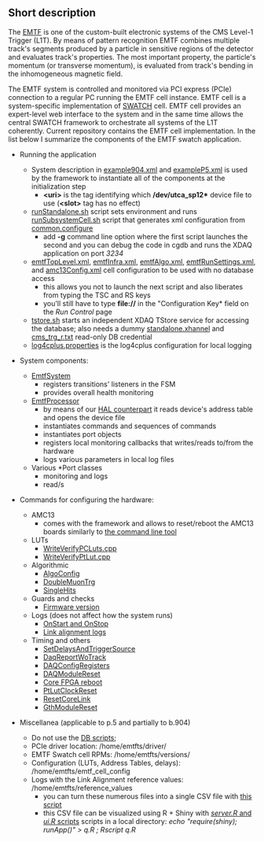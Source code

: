 ## Short description

The [EMTF](http://iopscience.iop.org/1748-0221/8/12/C12034) is one of the custom-built
electronic systems of the CMS Level-1 Trigger (L1T). By means of pattern recognition EMTF
combines multiple track's segments produced by a particle in sensitive regions of the
detector and evaluates track's properties. The most important property, the particle's
momentum (or transverse momentum), is evaluated from track's bending in the inhomogeneous
magnetic field.

The EMTF system is controlled and monitored via PCI express (PCIe) connection to a regular
PC running the EMTF cell instance. EMTF cell is a system-specific implementation of 
[SWATCH](http://cactus.web.cern.ch/cactus/tsdocs/index.html) cell. EMTF cell provides an
expert-level web interface to the system and in the same time allows the central SWATCH
framework to orchestrate all systems of the L1T coherently. Current repository contains
the EMTF cell implementation. In the list below I summarize the components of the EMTF
swatch application.

* Running the application
  - System description in [example904.xml](https://github.com/kkotov/emtf_cell/blob/master/cactusprojects/emtf/ts/example904.xml)
  and [exampleP5.xml](https://github.com/kkotov/emtf_cell/blob/master/cactusprojects/emtf/ts/exampleP5.xml)
   is used by the framework to instantiate all of the components at the initialization step
     + **\<uri\>** is the tag identifying which **/dev/utca_sp12\*** device file to use (**\<slot\>** tag has no effect)
  - [runStandalone.sh](https://github.com/kkotov/emtf_cell/blob/master/cactusprojects/emtf/ts/cell/runStandalone.sh)
   script sets environment and runs [runSubsystemCell.sh](https://github.com/kkotov/emtf_cell/blob/master/cactusprojects/emtf/ts/cell/runSubsystemCell.sh)
script that generates xml configuration from [common.configure](https://github.com/kkotov/emtf_cell/blob/master/cactusprojects/emtf/ts/cell/common.configure)
     + add **-g** command line option where the first script launches the second and you can debug the code in cgdb
   and runs the XDAQ application on port *3234*
  - [emtfTopLevel.xml](https://github.com/kkotov/emtf_cell/blob/master/cactusprojects/emtf/ts/cell/emtfTopLevel.xml),
    [emtfInfra.xml](https://github.com/kkotov/emtf_cell/blob/master/cactusprojects/emtf/ts/cell/emtfInfra.xml),
    [emtfAlgo.xml](https://github.com/kkotov/emtf_cell/blob/master/cactusprojects/emtf/ts/cell/emtfAlgo.xml),
    [emtfRunSettings.xml](https://github.com/kkotov/emtf_cell/blob/master/cactusprojects/emtf/ts/cell/emtfRunSettings.xml), and 
    [amc13Config.xml](https://github.com/kkotov/emtf_cell/blob/master/cactusprojects/emtf/ts/cell/amc13Config.xml)
    cell configuration to be used with no database access
     + this allows you not to launch the next script and also liberates from typing the TSC and RS keys
     + you'll still have to type **file://** in the "Configuration Key* field on the *Run Control* page
  - [tstore.sh](https://github.com/kkotov/emtf_cell/blob/master/cactusprojects/emtf/ts/cell/tstore.sh) starts an
  independent XDAQ TStore service for accessing the database; also needs a dummy
  [standalone.xhannel](https://github.com/kkotov/emtf_cell/blob/master/cactusprojects/emtf/ts/cell/standalone.xhannel)
  and [cms\_trg\_r.txt](https://github.com/kkotov/emtf_cell/blob/master/cactusprojects/emtf/ts/cell/cms_trg_r.txt) read-only DB credential
  - [log4cplus.properties](https://github.com/kkotov/emtf_cell/blob/master/cactusprojects/emtf/ts/cell/log4cplus.properties)
    is the log4cplus configuration for local logging
    
* System components:
  - [EmtfSystem](https://github.com/kkotov/emtf\_cell/blob/master/cactusprojects/emtf/ts/cell/src/common/EmtfSystem.cpp)
    + registers transitions' listeners in the FSM
    + provides overall health monitoring
  - [EmtfProcessor](https://github.com/kkotov/emtf\_cell/blob/master/cactusprojects/emtf/ts/cell/src/common/EmtfProcessor.cpp)
    + by means of our [HAL counterpart](https://github.com/kkotov/emtf_cell/tree/master/cactusprojects/emtf/pciExprLinuxBusAdapter)
      it reads device's address table and opens the device file 
    + instantiates commands and sequences of commands
    + instantiates port objects
    + registers local monitoring callbacks that writes/reads to/from the hardware
    + logs various parameters in local log files
  - Various \*Port classes
    + monitoring and logs
    + read/s

* Commands for configuring the hardware:
  - AMC13
    + comes with the framework and allows to reset/reboot the AMC13 boards similarly to [the command line tool](https://twiki.cern.ch/twiki/bin/view/CMS/EMTFSwatchControlSoftware#How_to_manually_reset_AMC13s)
  - LUTs
    + [WriteVerifyPCLuts.cpp](https://github.com/kkotov/emtf_cell/blob/master/cactusprojects/emtf/ts/cell/src/common/WriteVerifyPCLuts.cpp)
    + [WriteVerifyPtLut.cpp](https://github.com/kkotov/emtf_cell/blob/master/cactusprojects/emtf/ts/cell/src/common/WriteVerifyPtLut.cpp)
  - Algorithmic
    + [AlgoConfig](https://github.com/kkotov/emtf_cell/blob/master/cactusprojects/emtf/ts/cell/src/common/ConfigCommands.cpp#L66-L91)
    + [DoubleMuonTrg](https://github.com/kkotov/emtf_cell/blob/master/cactusprojects/emtf/ts/cell/src/common/ConfigCommands.cpp#L93-L117)
    + [SingleHits](https://github.com/kkotov/emtf_cell/blob/master/cactusprojects/emtf/ts/cell/src/common/SpyFifo.cpp#L55-L74)
  - Guards and checks
    + [Firmware version](https://github.com/kkotov/emtf_cell/blob/master/cactusprojects/emtf/ts/cell/src/common/ConfigCommands.cpp#L14-L64)
  - Logs (does not affect how the system runs)
    + [OnStart and OnStop](https://github.com/kkotov/emtf_cell/blob/master/cactusprojects/emtf/ts/cell/src/common/TransitionCommands.cpp)
    + [Link alignment logs](https://github.com/kkotov/emtf_cell/blob/master/cactusprojects/emtf/ts/cell/src/common/LinksAlignmentReferences.cpp)
  - Timing and others
    + [SetDelaysAndTriggerSource](https://github.com/kkotov/emtf_cell/blob/master/cactusprojects/emtf/ts/cell/src/common/SpyFifo.cpp#L19-L52)
    + [DaqReportWoTrack](https://github.com/kkotov/emtf_cell/blob/master/cactusprojects/emtf/ts/cell/src/common/SpyFifo.cpp#L77-L96)
    + [DAQConfigRegisters](https://github.com/kkotov/emtf_cell/blob/master/cactusprojects/emtf/ts/cell/src/common/DAQConfigRegisters.cpp)
    + [DAQModuleReset](https://github.com/kkotov/emtf_cell/blob/master/cactusprojects/emtf/ts/cell/src/common/Resets.cpp)
    + [Core FPGA reboot](https://github.com/kkotov/emtf_cell/blob/master/cactusprojects/emtf/ts/cell/src/common/Reboot.cpp)
    + [PtLutClockReset](https://github.com/kkotov/emtf_cell/blob/master/cactusprojects/emtf/ts/cell/src/common/Resets.cpp#L116-L157)
    + [ResetCoreLink](https://github.com/kkotov/emtf_cell/blob/master/cactusprojects/emtf/ts/cell/src/common/Resets.cpp#L63-L84)
    + [GthModuleReset](https://github.com/kkotov/emtf_cell/blob/master/cactusprojects/emtf/ts/cell/src/common/Resets.cpp#L91-L113)

* Miscellanea (applicable to p.5 and partially to b.904)
  - Do not use the [DB scripts](https://github.com/kkotov/emtf_cell/tree/master/cactusprojects/emtf/ts/cell/scripts);
  - PCIe driver location: /home/emtfts/driver/
  - EMTF Swatch cell RPMs: /home/emtfts/versions/
  - Configuration (LUTs, Address Tables, delays): /home/emtfts/emtf\_cell\_config
  - Logs with the Link Alignment reference values: /home/emtfts/reference\_values
    + you can turn these numerous files into a single CSV file with
      [this script](https://github.com/kkotov/l1o2o/blob/gh-pages/talks/2017.10.28/scr)
    + this CSV file can be visualized using R + Shiny with
      [*server.R* and *ui.R* scripts](https://github.com/kkotov/l1o2o/tree/gh-pages/talks/2017.10.28)
      scripts in a local directory: *echo "require(shiny); runApp()" > q.R ; Rscript q.R* 

